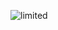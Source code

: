 ![limited](https://user-images.githubusercontent.com/511242/154714446-a80d5b50-f3c7-4c4d-994e-094a8a688c92.jpg)
